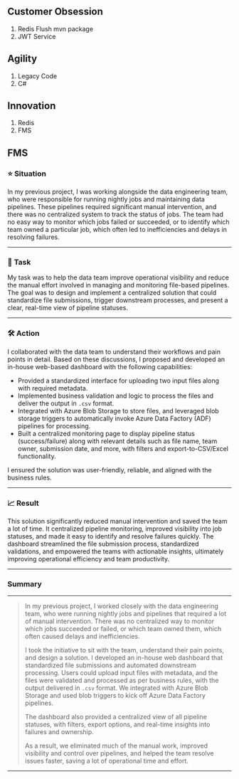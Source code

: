 ## Customer Obsession
1. Redis Flush mvn package
2. JWT Service

## Agility
1. Legacy Code
2. C#

## Innovation
1. Redis
2. FMS



## FMS

### ⭐ **Situation**

In my previous project, I was working alongside the data engineering team, who were responsible for running nightly jobs and maintaining data pipelines. These pipelines required significant manual intervention, and there was no centralized system to track the status of jobs. The team had no easy way to monitor which jobs failed or succeeded, or to identify which team owned a particular job, which often led to inefficiencies and delays in resolving failures.

---

### 🔷 **Task**

My task was to help the data team improve operational visibility and reduce the manual effort involved in managing and monitoring file-based pipelines. The goal was to design and implement a centralized solution that could standardize file submissions, trigger downstream processes, and present a clear, real-time view of pipeline statuses.

---

### 🛠️ **Action**

I collaborated with the data team to understand their workflows and pain points in detail. Based on these discussions, I proposed and developed an in-house web-based dashboard with the following capabilities:

* Provided a standardized interface for uploading two input files along with required metadata.
* Implemented business validation and logic to process the files and deliver the output in `.csv` format.
* Integrated with Azure Blob Storage to store files, and leveraged blob storage triggers to automatically invoke Azure Data Factory (ADF) pipelines for processing.
* Built a centralized monitoring page to display pipeline status (success/failure) along with relevant details such as file name, team owner, submission date, and more, with filters and export-to-CSV/Excel functionality.

I ensured the solution was user-friendly, reliable, and aligned with the business rules.

---

### 📈 **Result**

This solution significantly reduced manual intervention and saved the team a lot of time. It centralized pipeline monitoring, improved visibility into job statuses, and made it easy to identify and resolve failures quickly. The dashboard streamlined the file submission process, standardized validations, and empowered the teams with actionable insights, ultimately improving operational efficiency and team productivity.

---

### Summary

---

> In my previous project, I worked closely with the data engineering team, who were running nightly jobs and pipelines that required a lot of manual intervention. There was no centralized way to monitor which jobs succeeded or failed, or which team owned them, which often caused delays and inefficiencies.
>
> I took the initiative to sit with the team, understand their pain points, and design a solution. I developed an in-house web dashboard that standardized file submissions and automated downstream processing. Users could upload input files with metadata, and the files were validated and processed as per business rules, with the output delivered in `.csv` format. We integrated with Azure Blob Storage and used blob triggers to kick off Azure Data Factory pipelines.
>
> The dashboard also provided a centralized view of all pipeline statuses, with filters, export options, and real-time insights into failures and ownership.
>
> As a result, we eliminated much of the manual work, improved visibility and control over pipelines, and helped the team resolve issues faster, saving a lot of operational time and effort.

---
